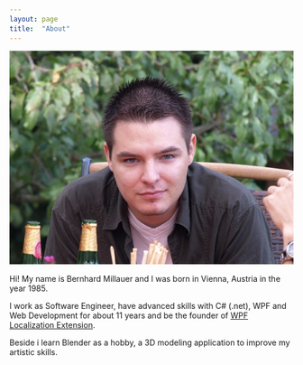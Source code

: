 ```yaml
---
layout: page
title:  "About"
---
```


![](/assets/self.jpg)

Hi! My name is Bernhard Millauer and I was born in Vienna, Austria in the year 1985.

I work as Software Engineer, have advanced skills with C# (.net), 
WPF and Web Development for about 11 years and be the founder 
of [WPF Localization Extension](http://wpflocalizeextension.codeplex.com/).

Beside i learn Blender as a hobby, a 3D modeling application to improve my artistic skills.
